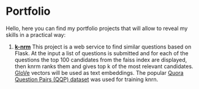 # Portfolio
Hello, here you can find my portfolio projects that will allow to reveal my skills in a practical way:
1. [**k-nrm**](https://arxiv.org/pdf/1706.06613.pdf)
This project is a web service to find similar questions based on Flask. At the input a list of questions is submitted and for each of the questions the top 100 candidates from the faiss index are displayed, then knrm ranks them and gives top k of the most relevant candidates. [GloVe](https://nlp.stanford.edu/projects/glove/) vectors will be used as text embeddings. The popular [Quora Question Pairs (QQP) dataset](https://gluebenchmark.com/tasks) was used for training knrn.


